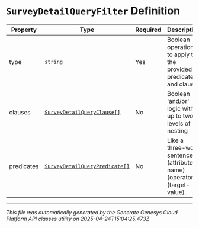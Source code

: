 # `SurveyDetailQueryFilter` Definition

| Property | Type | Required | Description |
|----------|------|----------|-------------|
| type | `string` | Yes | Boolean operation to apply to the provided predicates and clauses |
| clauses | [`SurveyDetailQueryClause[]`](surveydetailqueryclause-definition.md) | No | Boolean 'and/or' logic with up to two-levels of nesting |
| predicates | [`SurveyDetailQueryPredicate[]`](surveydetailquerypredicate-definition.md) | No | Like a three-word sentence: (attribute-name) (operator) (target-value). |

---

*This file was automatically generated by the Generate Genesys Cloud Platform API classes utility on 2025-04-24T15:04:25.473Z*